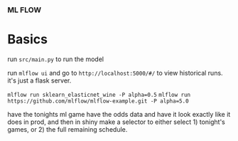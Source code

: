 ### ML FLOW
# Basics
run `src/main.py` to run the model
  
run `mlflow ui` and go to `http://localhost:5000/#/` to view historical runs.  it's just a flask server.

`mlflow run sklearn_elasticnet_wine -P alpha=0.5`
`mlflow run https://github.com/mlflow/mlflow-example.git -P alpha=5.0`


have the tonights ml game have the odds data and have it look exactly like it does in prod, and then in 
shiny make a selector to either select 1) tonight's games, or 2) the full remaining schedule.
